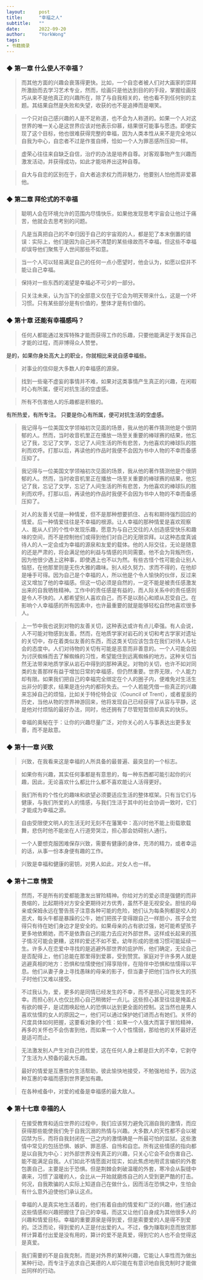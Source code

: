 ```yaml
---
layout:     post
title:      "幸福之人"
subtitle:   ""
date:       2022-09-20
author:     "YorkWong"
tags:
- 书籍摘录
---
```


### ◆ 第一章 什么使人不幸福？

> 而其他方面的兴趣会衰落得更快。比如，一个自恋者被人们对大画家的崇拜所激励而去学习艺术专业，然而，绘画只是他达到目的的手段，掌握绘画技巧从来不是他真正的兴趣所在，除了与自我相关的，他也看不到任何别的主题。其结果自然是失败和失望，收获的也不是追捧而是嘲笑。

> 一个只对自己感兴趣的人是不足称道，也不会为人称道的。如果一个人对这世界的唯一关心是这世界应该对他表示仰慕，结果很可能事与愿违。即便实现了这个目标，他也很难获得完整的幸福，因为人类本性从来不是完全地以自我为中心，自恋者不过是作茧自缚，恰如一个人为罪恶感所压抑一样。

> 虚荣心往往来自缺乏自信，治疗的办法是培养自尊。对客观事物产生兴趣而激发活动，并获得成功，如此才能培养出这种自尊。

> 自大与自恋的区别在于，自大者追求权力而非魅力，他要别人怕他而非爱慕他。

### ◆ 第二章 拜伦式的不幸福

> 聪明人会在环境允许的范围内尽情快乐，如果他发现思考宇宙会让他过于痛苦，他就会去思考别的问题。

> 凡是当真把自己的不幸归因于自己的宇宙观的人，都是犯了本末倒置的错误：实际上，他们是因为自己尚不清楚的某些缘故而不幸福，但这些不幸福却误导他们聚焦于人世间那些不如意。

> 当一个人可以轻易满足自己的任何一点小愿望时，他会认为，如愿以偿并不能让自己幸福。

> 保持对一些东西的渴望是幸福必不可少的一部分。

> 只关注未来，认为当下的全部意义仅在于它会为明天带来什么，这是一个坏习惯。只有某些部分是有价值的，整体才是有价值的。

### ◆ 第十章 还能有幸福感吗？

> 任何人都能通过发挥特殊才能而获得工作的乐趣，只要他能满足于发挥自己才能的过程，而非博得众人赞誉。

是的，如果你身处高大上的职业，你就相比来说自感幸福些。
>对事业的信仰是大多数人的幸福感的源泉。

> 找到一些毫不虚妄的事情并不难，如果对这类事情产生真正的兴趣，在闲暇时心有所属，便可对抗生活的空虚感。

> 所有不伤害他人的乐趣都是积极的。

有所热爱，有所专注。
只要是你心有所属，便可对抗生活的空虚感。
>我记得与一位美国文学领袖初次见面的场景，我从他的著作猜测他是个很阴郁的人。然而，当时收音机里正在播放一场至关重要的棒球赛的结果，他忘记了我，忘记了文学，忘记了人间生活的所有悲苦，为他喜欢的棒球队的胜利而欢呼。打那以后，再读他的作品时我便不会因为书中人物的不幸而备感压抑了。

> 我记得与一位美国文学领袖初次见面的场景，我从他的著作猜测他是个很阴郁的人。然而，当时收音机里正在播放一场至关重要的棒球赛的结果，他忘记了我，忘记了文学，忘记了人间生活的所有悲苦，为他喜欢的棒球队的胜利而欢呼。打那以后，再读他的作品时我便不会因为书中人物的不幸而备感压抑了。

> 对人的友善关切是一种情爱，但不是那种想要抓住、占有和期待强烈回应的情爱。后一种情爱往往是不幸福的根源。让人幸福的那种情爱是喜欢观察人、能从人们的个性中发现乐趣，愿意为与自己交往的人创造感受快乐和趣味的空间，而不是控制他们或得到他们对自己的无限崇拜。以这种态度真诚待人的人一定会成为幸福的源泉和友爱的载体。他的人际交往，无论是随意的还是严肃的，将会满足他的利益与情感的共同需要。他不会为背叛所伤，因为他很少遇上这种事，即使遇上也不以为然。有些古怪个性可能会让别人恼怒，在他那里则是无伤大雅的趣味。别人经久努力、求而不得的，在他却是唾手可得。因为自己是个幸福的人，所以他是个令人愉快的伙伴，反过来这又增加了他的幸福感。但这一切必须是自然的，一定不能是被责任感激发出来的自我牺牲精神。工作中的责任感是有益的，而人际关系中的责任感则是令人不快的。人都希望别人喜欢自己，而不是以耐心和顺从忍受自己。在影响个人幸福感的所有因素中，也许最重要的就是能够轻松自然地喜欢很多人。

> 上一节中我也说到对物的友善关切，这种表达或许有点儿牵强。有人会说，人不可能对物感到友善。然而，在地质学家对岩石的关切和考古学家对遗址的关切中，存在着类似友善的东西，而这类关切应该包含在我们对待人与社会的态度中。人们对待物的关切有可能是恶意而非善意的。一个人可能会因为讨厌蜘蛛而去了解蜘蛛的习性，希望能住到远离蜘蛛的地方。这种关切当然无法带来地质学家从岩石中得到的那种满足。对物的关切，也许不如对同类的友善那样有益于增加日常的幸福感，但仍然重要。世界无限，个人能力却有限。如果我们把自己的幸福完全绑定在个人的圈子内，便难免对生活生出非分的要求，结果是连分内的都将失去。一个人若能凭借一些真正的兴趣来忘掉自己的烦恼，比如关于特伦特会议（Council of Trent），或者星辰的历史，当他从物的世界神游回来，他将发现自己已经获得了从容与平静，这是他对付烦恼的最好办法，同时，他还拥有了尽管短暂但却真实的快乐。

> 幸福的奥秘在于：让你的兴趣尽量广泛，对你关心的人与事表达出更多友善，而不是敌意。

### ◆ 第十一章 兴致

> 兴致，在我看来这是幸福的人所具备的最普遍、最突显的一个标志。

> 如果你有兴趣，其实任何事都是有意思的，每一种东西都可能引起你的兴趣，因此，无论喜欢什么都比什么都不喜欢能让人活得更好。

> 我们所有的个性化的趣味和欲望必须要适应生活的整体框架。只有当它们与健康，与我们所爱的人的情感，与我们生活于其中的社会协调一致时，它们才能成为幸福之源。

> 自由受限使文明人的生活无时无刻不在藩篱中：高兴时他不能上街载歌载舞，悲伤时他不能坐在人行道旁哭泣，担心那会妨碍别人通行。

> 一个人要想克服困难保存兴致，需要有健康的身体，充沛的精力，或者幸运的话，从事一份本身便有趣的工作。

> 兴致是幸福和健康的密钥，对男人如此，对女人也一样。

### ◆ 第十二章 情爱

> 然而，不是所有的爱都能激发出冒险精神。你给对方的爱必须是强健的而非畏缩的，比起期待对方安全更期待对方优秀，虽然不是无视安全。胆怯的母亲或保姆永远在警告孩子注意各种可能的危险，她们认为每条狗都是咬人的恶犬，每头牛都是暴躁的公牛，她们把孩子变得跟自己一样胆小，孩子会觉得只有待在她们身边才是安全的。如果母亲的占有欲过强，她可能希望孩子更多地依赖她，而不是依靠自己的能力去应对外部世界。这样成长起来的孩子情况可能会更糟，这样的爱还不如不爱。幼年形成的思维习惯可能延续一生。许多人在恋爱中寻找的是逃避外部世界的庇护所，他们确定，无论自己是否配得上，他们总能在那里得到爱慕，受到赞赏。家庭对于许多男人就是逃避真相的地方：恐惧和怯懦使他们得享陪伴，在陪伴中恐惧和怯懦得以平息。他们从妻子身上寻找愚昧的母亲的影子，但当妻子把他们当作长大的孩子时他们又难以接受。

> 不过我认为，爱，更多的是同情已经发生的不幸，而不是担心可能发生的不幸。而担心别人也仅比担心自己稍微好一点儿。这些担心甚至往往是掩盖占有欲的幌子，是试图唤起他人的恐惧以达到更全面的控制。这当然也是男人喜欢怯懦的女人的原因之一，他们可以通过保护她们进而占有她们。关怀的尺度具体如何把握，这要看对象的个性：如果一个人强大而富于冒险精神，再多的关怀也不会伤害到他，而如果一个人个性懦弱，那给他的关怀最好还是适可而止。

> 无法激发别人产生对自己的性爱，这在任何人身上都是巨大的不幸，它剥夺了生活为人预备的最大乐趣。

> 最好的情爱是互惠性的生活帮助，彼此愉快地接受，不勉强地给予，因为这种互惠的幸福而感到世界更加有趣。

> 在各种戒备中，对爱的戒备是幸福感的最大敌人。

### ◆ 第十七章 幸福的人

> 在接受教育和适应世界的过程中，我们应该努力避免沉溺自我的激情，而应获得那些能使我们免于自我沉溺的热情与兴趣。大多数人的天性都不会以被囚禁为乐，而将自我封闭在一己之内的激情确是一所最可怕的监狱。这些激情中常见的包括恐惧、嫉妒、罪恶感、自怜和自恋。所有这些情感的指向都是以自我为中心：对外部世界没有真正的兴趣，只关心它会不会伤害自己、能不能满足自我。人们如此不情愿面对现实，如此焦虑地用谎言编织的外套包裹自己，主要是出于恐惧。但是荆棘会刺破温暖的外套，寒冷会从裂缝中袭来，习惯了温暖的人，会比从一开始就磨炼自己的人受到更严酷的打击。何况，自我欺骗的人实际上知道自己在做什么，因而活在恐惧之中，生怕会有什么意外迫使他们承认这点。

> 幸福的人是真实地生活着的，他们有着自由的情爱和广泛的兴趣，他们通过这些情感和兴趣把握住了自己的幸福，而这又让他们自身成为其他很多人的兴趣和情爱目标。幸福的重要源泉是得到爱，但是索要爱的人是得不到爱的。泛泛而论，得到爱的人正是付出爱的人。不过，像为赚取利息而放贷那样计算着付出爱是没有用的，算计的爱不是真爱，得到它的人也不会觉得这是真爱。

> 我们需要的不是自我克制，而是对外界的某种兴趣，它能让人率性而为做出某种行动，而专注于追求自己美德的人却只能在有意识地自我克制时才能做出同样的行动。


